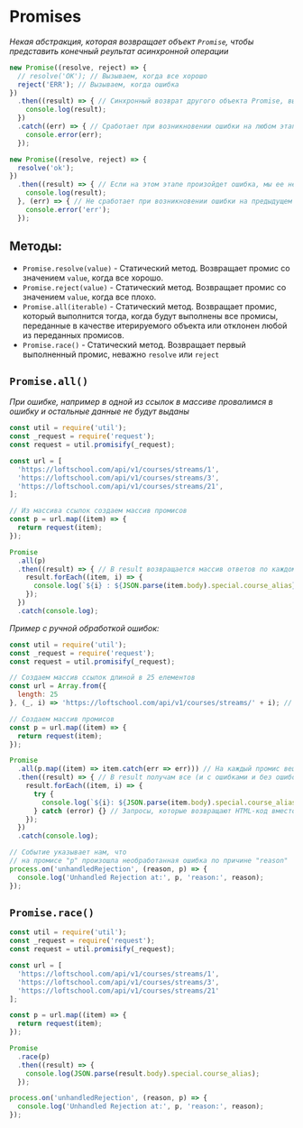 # Promises

*Некая абстракция, которая возвращает объект `Promise`, чтобы представить конечный реультат асинхронной операции*

```javascript
new Promise((resolve, reject) => {
  // resolve('OK'); // Вызываем, когда все хорошо
  reject('ERR'); // Вызываем, когда ошибка
})
  .then((result) => { // Синхронный возврат другого объекта Promise, выпоненный со значениием
    console.log(result);
  })
  .catch((err) => { // Сработает при возникновении ошибки на любом этапе
    console.error(err);
  });

new Promise((resolve, reject) => {
  resolve('ok');
})
  .then((result) => { // Если на этом этапе произойдет ошибка, мы ее не перехватим
    console.log(result);
  }, (err) => { // Не сработает при возникновении ошибки на предыдущем этапе
    console.error('err');
  });
```

## Методы:

* `Promise.resolve(value)` - Статический метод. Возвращает промис со значением `value`, когда все хорошо.
* `Promise.reject(value)` - Статический метод. Возвращает промис со значением `value`, когда все плохо.
* `Promise.all(iterable)` - Статический метод. Возвращает промис, который выполнится тогда, когда будут выполнены все промисы, переданные в качестве итерируемого объекта или отклонен любой из переданных промисов.
* `Promise.race()` - Статический метод. Возвращает первый выполненный промис, неважно `resolve` или `reject`

## `Promise.all()`

*При ошибке, например в одной из ссылок в массиве провалимся в ошибку и остальные данные не будут выданы*
```javascript
const util = require('util');
const _request = require('request');
const request = util.promisify(_request);

const url = [
  'https://loftschool.com/api/v1/courses/streams/1',
  'https://loftschool.com/api/v1/courses/streams/3',
  'https://loftschool.com/api/v1/courses/streams/21',
];

// Из массива ссылок создаем массив промисов
const p = url.map((item) => {
  return request(item);
});

Promise
  .all(p)
  .then((result) => { // В result возвращается массив ответов по каждому запросу
    result.forEach((item, i) => {
      console.log(`${i} : ${JSON.parse(item.body).special.course_alias}`);
    });
  })
  .catch(console.log);
```

*Пример с ручной обработкой ошибок:*
```javascript
const util = require('util');
const _request = require('request');
const request = util.promisify(_request);

// Создаем массив ссылок длиной в 25 елементов
const url = Array.from({
  length: 25
}, (_, i) => 'https://loftschool.com/api/v1/courses/streams/' + i); // _ - значение (не нужно); i - индекс

// Создаем массив промисов
const p = url.map((item) => {
  return request(item);
});

Promise
  .all(p.map((item) => item.catch(err => err))) // На каждый промис вешаем обработку ошибок, которая передается вникуда, чтобы в случае неправильно ссылки он не вываливался с ошибкой
  .then((result) => { // В result получам все (и с ошибками и без ошибок, как JSON, так и HTML-код, который ломает JSON.parse)
    result.forEach((item, i) => {
      try {
        console.log(`${i}: ${JSON.parse(item.body).special.course_alias}`);
      } catch (error) {} // Запросы, которые возвращают HTML-код вместо JSON выбрасываются
    });
  })
  .catch(console.log);

// Событие указывает нам, что
// на промисе "p" произошла необработанная ошибка по причине "reason"
process.on('unhandledRejection', (reason, p) => {
  console.log('Unhandled Rejection at:', p, 'reason:', reason);
});
```

## `Promise.race()`

```javascript
const util = require('util');
const _request = require('request');
const request = util.promisify(_request);

const url = [
  'https://loftschool.com/api/v1/courses/streams/1',
  'https://loftschool.com/api/v1/courses/streams/3',
  'https://loftschool.com/api/v1/courses/streams/21'
];

const p = url.map((item) => {
  return request(item);
});

Promise
  .race(p)
  .then((result) => {
    console.log(JSON.parse(result.body).special.course_alias);
  });

process.on('unhandledRejection', (reason, p) => {
  console.log('Unhandled Rejection at:', p, 'reason:', reason);
});
```